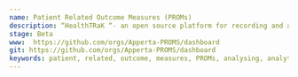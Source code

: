 ```yaml
---
name: Patient Related Outcome Measures (PROMs)
description: “HealthTRaK “- an open source platform for recording and analysing PROMs 
stage: Beta
www:  https://github.com/orgs/Apperta-PROMS/dashboard
git: https://github.com/orgs/Apperta-PROMS/dashboard
keywords: patient, related, outcome, measures, PROMs, analysing, analytics, reports
--- 
```

